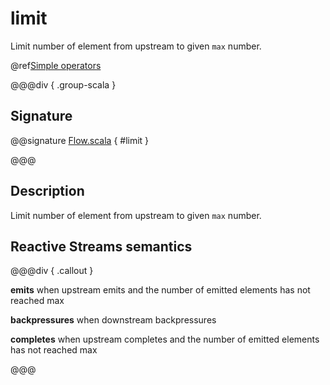 # limit

Limit number of element from upstream to given `max` number.

@ref[Simple operators](../index.md#simple-operators)

@@@div { .group-scala }

## Signature

@@signature [Flow.scala](/akka-stream/src/main/scala/akka/stream/scaladsl/Flow.scala) { #limit }

@@@

## Description

Limit number of element from upstream to given `max` number.

## Reactive Streams semantics

@@@div { .callout }

**emits** when upstream emits and the number of emitted elements has not reached max

**backpressures** when downstream backpressures

**completes** when upstream completes and the number of emitted elements has not reached max

@@@

